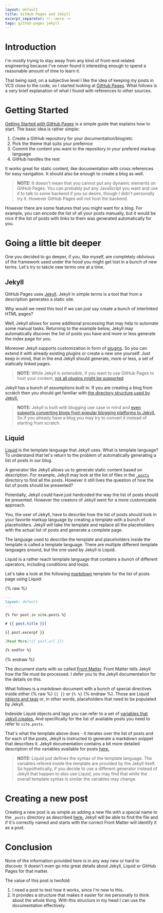 ```yaml
---
layout: default
title: GitHub Pages and Jekyll
excerpt_separator: <!--more-->
tags: github-pages jekyll
---
```


[GitHubPages]: https://guides.github.com/features/pages/ "Getting Started with GitHub Pages"
[Jekyll]: https://jekyllrb.com/ "Jekyll Home Page"
[JekyllPlugins]: https://jekyllrb.com/docs/plugins/ "Jekyll Plugins"
[JekyllStructure]: https://import.jekyllrb.com/ "Jekyll Directory Structure"
[Liquid]: https://shopify.github.io/liquid/ "Liquid Home Page"
[Markdown]: https://guides.github.com/features/mastering-markdown/ "Markdown Guide"
[FrontMatter]: https://jekyllrb.com/docs/front-matter/ "Jekyll Front Matter"
[JekyllVariables]: https://jekyllrb.com/docs/variables/ "Jekyll Varibales"

# Introduction

I'm mostly trying to stay away from any kind of front-end related engineering
because I've never found it interesting enough to spend a reasonable amount of
time to learn it.

That being said, on a subjective level I like the idea of keeping my posts in
VCS close to the code, so I started looking at [GitHub Pages][GitHubPages].
What follows is a very brief explanation of what I found with references to
other sources.

<!--more-->

# Getting Started

[Getting Started with GitHub Pages][GitHubPages] is a simple guide that explains
how to start. The basic idea is rather simple:

1. Create a GitHub repository for your documentation/blog/etc
2. Pick the theme that suits your prefernce
3. Commit the content you want to the repository in your prefered markup
   language
4. GitHub handles the rest

It works great for static content, like documentation with cross references for
easy navigation. It should also be enough to create a blog as well.

> **NOTE:** It doesn't mean that you cannot put any dynamic elements on GitHub
Pages. You can probably put any JavaScript you want and use it to talk to some
backend if you so desire, though I didn't personally try it. However GitHub
Pages will not host the backend.

However there are some features that you might want for a blog. For example, you
can encode the list of all your posts manually, but it would be nice if the list
of posts with links to them was generated automatically for you.

# Going a little bit deeper

One you decided to go deeper, if you, like myself, are completely oblivious of
the framework used under the hood you might get lost in a bunch of new terms.
Let's try to takcle new terms one at a time.

## Jekyll

GitHub Pages uses [Jekyll][Jekyll]. Jekyll in simple terms is a tool that from
a description generates a static site.

Why would we need this tool if we can just say create a bunch of interlinked
HTML pages?

Well, Jekyll allows for some additional processing that may help to automate
some manual tasks. Returning to the example below, Jekyll may automatically
discover the list of posts you have and more or less generate the index page
for you.

Moreover Jekyll supports customization in form of [plugins][JekyllPlugins]. So
you can extend it with already existing plugins or create a new one yourself.
Just keep in mind, that in the end Jekyll should generate, more or less, a set
of statically linked pages.

> **NOTE:** While Jekyll is extensible, if you want to use GitHub Pages to
host your content, [not all plugins might be supported](https://help.github.com/en/github/working-with-github-pages/about-github-pages-and-jekyll#plugins).

Jekyll has a bunch of assumptions built in. If you are creating a blog from
scratch then you should get familiar with [the directory structure used by
Jekyll.][JekyllStructure]


> **NOTE:** Jekyll is built with blogging use case in mind and [even supports
converting blogs from popular blogging platforms to Jekyll.](https://import.jekyllrb.com/)
So if you already have a blog you may try to convert it instead of starting
from scratch.

## Liquid

[Liquid][Liquid] is the template language that Jekyll uses. What is template
language? To understand that let's return to the problem of automatically
generating a list of posts in our blog.

A generator like Jekyll allows us to generate static content based on
description. For example, Jekyll may look at the list of files in the
[`_posts`][JekyllStructure] directory to find all the posts. However it still
lives the question of how the list of posts should be presented?

Potentially, Jekyll could have just hardcoded the way the list of posts should
be presented. However the creators of Jekyll went for a more customizable
approach.

You, the user of Jekyll, have to describe how the list of posts should look in
your favorite markup language by creating a template with a bunch of
placeholders. Jekyll will take the template and replace all the placeholders
with the actual list of posts and generate a complete page.

The language used to describe the template and placeholders inside the template
is called a template language. There are multiple different template languages
around, but the one used by Jekyll is Liquid.

Liquid is a rather reach template language that contains a bunch of different
operators, including conditions and loops.

Let's take a look at the following [markdown][Markdown] template for the list of
posts page using Liquid:

{% raw %}
```markdown
---
layout: default
---

{% for post in site.posts %}

# {{ post.title }}]

{{ post.excerpt }}

[Read More]({{ post.url }})

{% endfor %}
```
{% endraw %}

The document starts with so called [Front Matter][FrontMatter]. Front Matter
tells Jekyll how the file must be processed. I defer you to the Jekyll
documentation for the details on this.

What follows is a markdown document with a bunch of special directives inside
either {% raw %} `{{ }}` or `{% %}` {% endraw %}. Those are Liquid [objects and
tags](https://shopify.github.io/liquid/basics/introduction/) or, in other words,
placeholders that need to be populated by Jekyll.

Indeside Liquid objects and tags you can refer to a set of [variables that
Jekyll creates.][JekyllVariables] And specifically for the list of available
posts you need to refer to `site.posts`.

That's what the template above does - it iterates over the list of posts and
for each of the posts, Jekyll is instructed to generate a markdown snippet that
describes it. Jekyll documentation contains a bit more detailed description of
the variables available for posts [here.](https://jekyllrb.com/docs/posts/)

> **NOTE:** Liquid just defines the syntax of the template language. The
variables refered inside the template are provided by the Jekyll itself. So
hypothetically, if you decide to use a different generator instead of Jekyll
that happen to also use Liquid, you may find that while the overall template
syntax is similar the variables may change.

# Creating a new post

Creating a new post is as simple as adding a new file with a special name to the
`_posts` directory as described [here.](https://jekyllrb.com/docs/posts/) Jekyll
will be able to find the file and if it's correctly named and starts with the
correct Front Matter will identify it as a post.

# Conclusion

None of the information provided here is in any way new or hard to discover. It doesn't even go into great details about Jekyll, Liquid or GitHub Pages for that
matter.

The value of this post is twofold:

1. I need a post to test how it works, since I'm new to this.
2. It provides a structure that makes it easier for me personally to think
   about the whole thing. With this structure in my head I can use the
   documentation effectively.

